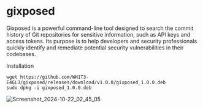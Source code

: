 # gixposed
Gixposed is a powerful command-line tool designed to search the commit history of Git repositories for sensitive information, such as API keys and access tokens. Its purpose is to help developers and security professionals quickly identify and remediate potential security vulnerabilities in their codebases.

Installation

    wget https://github.com/WH1T3-E4GL3/gixposed/releases/download/v1.0.0/gixposed_1.0.0.deb
    sudo dpkg -i gixposed_1.0.0.deb


![Screenshot_2024-10-22_02_45_05](https://github.com/user-attachments/assets/724bfde9-5c4b-4cb6-a57e-640a1f5a68ec)
